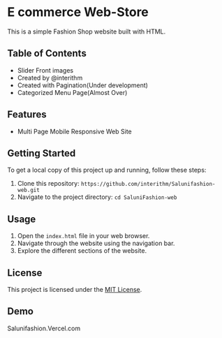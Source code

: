 # E commerce Web-Store

This is a simple Fashion Shop website built with HTML.

## Table of Contents
- Slider Front images
- Created by @interithm
- Created with Pagination(Under development)
- Categorized Menu Page(Almost Over)

## Features
- Multi Page Mobile Responsive Web Site

## Getting Started
To get a local copy of this project up and running, follow these steps:

1. Clone this repository: `https://github.com/interithm/Salunifashion-web.git`
2. Navigate to the project directory: `cd SaluniFashion-web`

## Usage
1. Open the `index.html` file in your web browser.
2. Navigate through the website using the navigation bar.
3. Explore the different sections of the website.


## License
This project is licensed under the [MIT License](LICENSE).


## Demo
Salunifashion.Vercel.com









